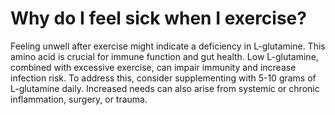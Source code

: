 # Why do I feel sick when I exercise?

Feeling unwell after exercise might indicate a deficiency in L-glutamine. This amino acid is crucial for immune function and gut health. Low L-glutamine, combined with excessive exercise, can impair immunity and increase infection risk. To address this, consider supplementing with 5-10 grams of L-glutamine daily. Increased needs can also arise from systemic or chronic inflammation, surgery, or trauma.